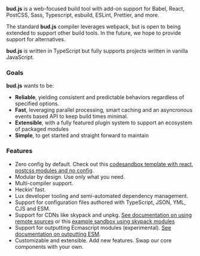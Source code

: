 **bud.js** is a web-focused build tool with add-on support for Babel, React, PostCSS, Sass, Typescript, esbuild, ESLint, Prettier, and more.

The standard **bud.js** compiler leverages webpack, but is open to being extended to support other build tools. In the future, we hope to provide support for alternatives.

**bud.js** is written in TypeScript but fully supports projects written in vanilla JavaScript.

### Goals

**bud.js** wants to be:

- **Reliable**, yielding consistent and predictable behaviors regardless of specified options.
- **Fast**, leveraging parallel processing, smart caching and an asyncronous events based API to keep build times minimal.
- **Extensible**, with a fully featured plugin system to support an ecosystem of packaged modules
- **Simple**, to get started and straight forward to maintain

### Features

- Zero config by default. Check out this [codesandbox template with react, postcss modules and no config](https://codesandbox.io/s/bud-zero-config-or4tby).
- Modular by design. Use only what you need.
- Multi-compiler support.
- Heckin&rsquo; fast.
- Lux developer tooling and semi-automated dependency management.
- Support for configuration files authored with TypeScript, JSON, YML, CJS and ESM.
- Support for CDNs like skypack and unpkg. [See documentation on using remote sources](https://bud.js.org/guides/general-use/remote-sources) or this [example sandbox using skypack modules](https://codesandbox.io/s/bud-remote-sources-q5ghzh?)
- Support for outputting Ecmascript modules (experimental). [See documentation on outputting ESM](https://bud.js.org/guides/general-use/esmodules).
- Customizable and extensible. Add new features. Swap our core components with your own.
